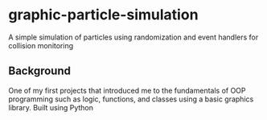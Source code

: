 # graphic-particle-simulation
A simple simulation of particles using randomization and event handlers for collision monitoring

## Background

One of my first projects that introduced me to the fundamentals of OOP programming such as logic, functions, and classes using a basic graphics library.
Built using Python

